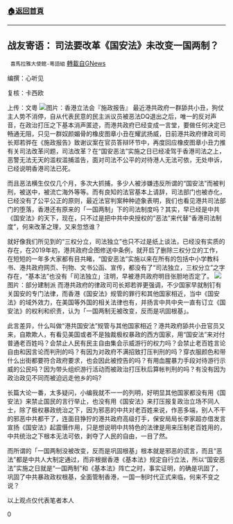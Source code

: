 ###  [:house:返回首頁](https://github.com/ourhimalayas/txt)
---

## 战友寄语： 司法要改革《国安法》未改变一国两制？
` 喜馬拉雅大使館-粵語組` [轉載自GNews](https://gnews.org/zh-hans/796500/)

编撰：心听见

复核：卡西欧

上传：文粵
![]()![](https://gnews.org/wp-content/uploads/2021/01/jpg-518bcbba2cfcf26643d2e6c41ed398946ab791fd-1.jpg)图片：香港立法会『施政报告』
最近港共政府一群舔共小丑，狗仗主人势不消停，自从代表民意的民主派议员被恶法DQ退出之后，唯一的反对声音，在政治打压之下基本消声匿迹，而港共政府已经变成一言堂，要做任何决定已畅通无阻，只见一群奴颜媚骨的橡皮图章小丑在耀武扬威，日前港共政府律政司司长郑若骅在《施政报告》致谢议案在官员答辩环节中，再度回应橡皮图章小丑力推有关司法改革问题，司法改革？在“国安恶法”实施之日已经凌驾于香港司法之上，恶警无法无天的滥权滥捕滥告，面对司法不公平的对待港人无法可依，无处申诉，已经说明香港司法已死。

而且恶法横生仅仅几个月，多次大抓捕，多少人被涉嫌违反所谓的“国安法”而被判刑，被送中，被流亡海外等等。而有良知的法官基本上请辞，司法部门也被赤化，已经没有了公平公正的原则，最近法官判案种种迹象表明，我们也看见港共司法部门的堕落，香港还有原来的「一国两制」下的司法制度吗？其实，早已经是中共《国安法》的天下，现在，只不过是把中共中央授权的“恶法”来代替”香港司法制度”，何来改革之理，又来忽悠谁？

就好像我们所见到的“三权分立，司法独立”也只不过是纸上谈法，已经没有实质的存在，在2019年初，港共政府企图修送中条例，就开启了删除三权分立的工作，在短短的一年多大家都有目共睹，“国安恶法”实施以来在所有的包括中小学教科书、港共政府网页、刊物、文书公函、宣传，都没有了“司法独立，三权分立”之字存在，“基本法”也没有「司法独立」注明，早被港共政府明目张胆地否定了。
![]()![](https://gnews.org/wp-content/uploads/2021/01/winn1210004_opt_1024-1.jpg)图片：部分建制派
而港共政府的律政司司长郑若骅更强调，不少国家早就制钉有关国安的专门法律，而香港《国安法》规管的罪行和其他国家相近，当中《国安法》的域外效力，在美国等外国的相关法律也有，并扬言中共中央一直有订立《国安法》的权利和织责，认为「一国两制无被改变，反而是巩固根基」。

此言差异，什么叫做“港共国安法”规管与其他国家相近？港共政府舔共小丑官员又来，自欺欺人，有看见美国或者不是独裁极权暴政的西方国家，用“国安法”来对付普通老百姓吗？会禁止人民有民主自由集会示威游行的权力吗？会禁止老百姓言论自由和因言论而判刑的吗？有因为对政府不满招致打压判刑的吗？穿衣服颜色和带什么出街都要符合政府要求，也会因此被控告的吗？有用血腥暴力手段对待游行示威的公民吗？因为带头组织游行活动而被政治打压秋后算帐判刑的吗？有没有因为政治政见不同而被迫远走他乡的吗?

长篇大论一番，太多疑问，小编我就不一一的列明，好明显其他国家都没有用《国安法》来禁止国民的言行举止，也没有用《国安法》来打压报复政治立场不同人士，除了极权暴政统治之下，因为邪恶的中共对老百姓来说，作恶多端，别人不干的邪恶中共都干了，连面目狰狞的港共政府高级打手，保安局局长李家超亦借发言宣扬《国安法》起震慑作用，只是想说明中共特色的法律是用来压制老百姓用的，中共统治之下根本无法可依，剥夺了人民的自​​由，一目了然。

而所谓的「一国两制没被改变，反而是巩固根基」根本就是邪恶的谎言，而且“恶法”都是中共人大制定通过，而非根据香港《基本法》规定自行立法，所以“国安恶法”实施之日就是“一国两制”和《基本法》阵亡之时，事实证明，的确是巩固了，巩固了中共暴政政权根基，全面管制香港，一国一制时代正式来临，何来不变之说？

以上观点仅代表笔者本人

0
